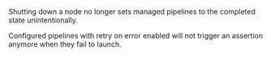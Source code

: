 Shutting down a node no longer sets managed pipelines to the completed state
unintentionally.

Configured pipelines with retry on error enabled will not trigger an assertion
anymore when they fail to launch.
